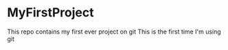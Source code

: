 # MyFirstProject
This repo contains my first ever project on git
This is the first time I'm using git
